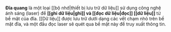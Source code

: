 **Đĩa quang** là một loại [[bộ nhớ|thiết bị lưu trữ dữ liệu]] sử dụng công nghệ ánh sáng (laser) để **[[ghi dữ liệu|ghi]] và [[đọc dữ liệu|đọc]] [[dữ liệu]]** từ bề mặt của đĩa. [[Dữ liệu]] được lưu trữ dưới dạng các vết chạm nhỏ trên bề mặt đĩa, và một đầu đọc laser sẽ quét qua bề mặt này để truy xuất thông tin.